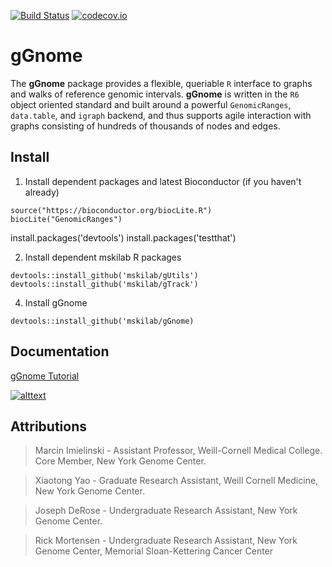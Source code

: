 [![Build Status](https://travis-ci.org/mskilab/gGnome.svg?branch=master)](https://travis-ci.org/mskilab/gGnome)
[![codecov.io](https://img.shields.io/codecov/c/github/mskilab/gGnome.svg)](https://codecov.io/github/mskilab/gGnome?branch=master)

# gGnome

The **gGnome** package provides a flexible, queriable `R` interface to graphs
and walks of reference genomic intervals.  **gGnome** is written in the `R6` object
oriented standard and built around a powerful `GenomicRanges`, `data.table`, and
`igraph` backend, and thus supports agile interaction with graphs consisting of
hundreds of thousands of nodes and edges.  

## Install

1. Install dependent packages and latest Bioconductor (if you haven't already)

```{r}
source("https://bioconductor.org/biocLite.R")
biocLite("GenomicRanges")
```
install.packages('devtools')
install.packages('testthat')


2. Install dependent mskilab R packages

```{r}
devtools::install_github('mskilab/gUtils')
devtools::install_github('mskilab/gTrack')
```

4. Install gGnome

```{r}
devtools::install_github('mskilab/gGnome)
```

Documentation 
------------

[gGnome Tutorial](http://mskilab.com/gGnome/tutorial.html)

[![alttext](https://github.com/mskilab/gGnome/raw/master/docs/gGnome.png) ](http://mskilab.com/gGnome/tutorial.html)

<!---
[gGnome Developer Reference](docs/reference.md)
-->

<div id="attributions"/>

Attributions
------------
> Marcin Imielinski - Assistant Professor, Weill-Cornell Medical College. 
> Core Member, New York Genome Center.

> Xiaotong Yao - Graduate Research Assistant, Weill Cornell Medicine, New York
> Genome Center.

> Joseph DeRose - Undergraduate Research Assistant, New York Genome Center.

> Rick Mortensen - Undergraduate Research Assistant, New York Genome Center,
> Memorial Sloan-Kettering Cancer Center





```
